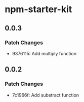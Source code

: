 # npm-starter-kit

## 0.0.3

### Patch Changes

- 9376115: Add multiply function

## 0.0.2

### Patch Changes

- 7c1966f: Add substract function

